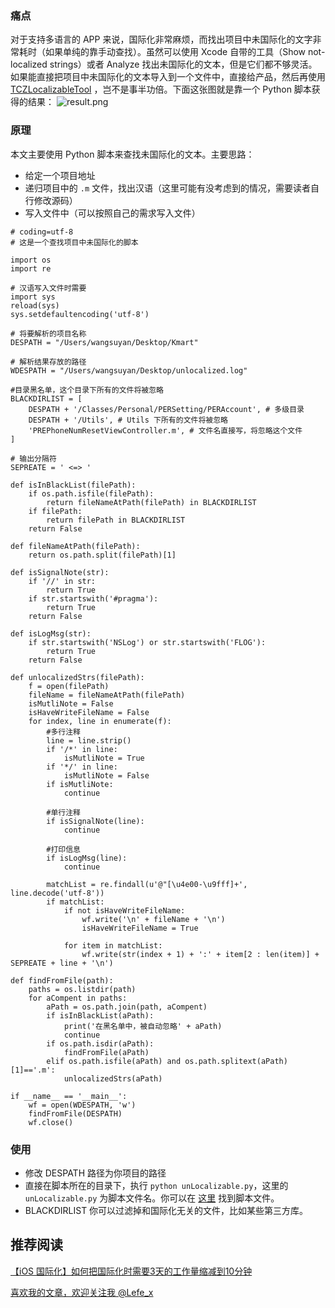 ### 痛点

对于支持多语言的 APP 来说，国际化非常麻烦，而找出项目中未国际化的文字非常耗时（如果单纯的靠手动查找）。虽然可以使用 Xcode 自带的工具（Show not-localized strings）或者 Analyze 找出未国际化的文本，但是它们都不够灵活。如果能直接把项目中未国际化的文本导入到一个文件中，直接给产品，然后再使用 [TCZLocalizableTool](https://github.com/lefex/TCZLocalizableTool) ，岂不是事半功倍。下面这张图就是靠一个 Python 脚本获得的结果：
![result.png](http://upload-images.jianshu.io/upload_images/1664496-a775df9cfccb899f.png?imageMogr2/auto-orient/strip%7CimageView2/2/w/1240)

### 原理

本文主要使用 Python 脚本来查找未国际化的文本。主要思路：
- 给定一个项目地址
- 递归项目中的 `.m` 文件，找出汉语（这里可能有没考虑到的情况，需要读者自行修改源码）
- 写入文件中（可以按照自己的需求写入文件）

```
# coding=utf-8
# 这是一个查找项目中未国际化的脚本

import os
import re

# 汉语写入文件时需要
import sys
reload(sys)
sys.setdefaultencoding('utf-8')

# 将要解析的项目名称 
DESPATH = "/Users/wangsuyan/Desktop/Kmart"

# 解析结果存放的路径
WDESPATH = "/Users/wangsuyan/Desktop/unlocalized.log"

#目录黑名单，这个目录下所有的文件将被忽略
BLACKDIRLIST = [
    DESPATH + '/Classes/Personal/PERSetting/PERAccount', # 多级目录
    DESPATH + '/Utils', # Utils 下所有的文件将被忽略
    'PREPhoneNumResetViewController.m', # 文件名直接写，将忽略这个文件 
]

# 输出分隔符
SEPREATE = ' <=> '

def isInBlackList(filePath):
    if os.path.isfile(filePath):
        return fileNameAtPath(filePath) in BLACKDIRLIST
    if filePath:
        return filePath in BLACKDIRLIST
    return False

def fileNameAtPath(filePath):
    return os.path.split(filePath)[1]

def isSignalNote(str):
    if '//' in str:
        return True
    if str.startswith('#pragma'):
        return True
    return False

def isLogMsg(str):
    if str.startswith('NSLog') or str.startswith('FLOG'):
        return True
    return False

def unlocalizedStrs(filePath):
    f = open(filePath)
    fileName = fileNameAtPath(filePath)
    isMutliNote = False
    isHaveWriteFileName = False
    for index, line in enumerate(f):
        #多行注释
        line = line.strip()
        if '/*' in line:
            isMutliNote = True
        if '*/' in line:
            isMutliNote = False
        if isMutliNote:
            continue

        #单行注释
        if isSignalNote(line):
            continue

        #打印信息
        if isLogMsg(line):
            continue

        matchList = re.findall(u'@"[\u4e00-\u9fff]+', line.decode('utf-8'))
        if matchList:
            if not isHaveWriteFileName:
                wf.write('\n' + fileName + '\n')
                isHaveWriteFileName = True

            for item in matchList:
                wf.write(str(index + 1) + ':' + item[2 : len(item)] + SEPREATE + line + '\n')

def findFromFile(path):
    paths = os.listdir(path)
    for aCompent in paths:
        aPath = os.path.join(path, aCompent)
        if isInBlackList(aPath):
            print('在黑名单中，被自动忽略' + aPath)
            continue
        if os.path.isdir(aPath):
            findFromFile(aPath)
        elif os.path.isfile(aPath) and os.path.splitext(aPath)[1]=='.m':
            unlocalizedStrs(aPath)

if __name__ == '__main__':
    wf = open(WDESPATH, 'w')
    findFromFile(DESPATH)
    wf.close()
```

### 使用
- 修改 DESPATH 路径为你项目的路径
- 直接在脚本所在的目录下，执行 `python unLocalizable.py`，这里的 `unLocalizable.py` 为脚本文件名。你可以在 [这里](https://github.com/lefex/TCZLocalizableTool/blob/master/LocalToos/TCZLocalizable/unLocalizable.py) 找到脚本文件。
- BLACKDIRLIST 你可以过滤掉和国际化无关的文件，比如某些第三方库。

## 推荐阅读

[【iOS 国际化】如何把国际化时需要3天的工作量缩减到10分钟](http://www.jianshu.com/p/2c77f0d108c3)

[喜欢我的文章，欢迎关注我 @Lefe_x](http://www.weibo.com/5953150140/profile?rightmod=1&wvr=6&mod=personnumber&is_all=1)

